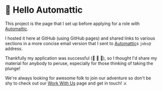 # :wave: Hello Automattic

This project is the page that I set up before applying for a role with [Automattic](https://automattic.com/).

I hosted it here at GitHub (using GitHub pages) and shared links to various sections in a more concise email version that I sent to [Automattic](https://automattic.com/)s `jobs@` address.

Thankfully my application was successful (:tada: :cake: :tada:), so I thought I'd share my material for anybody to peruse, especially for those thinking of taking the plunge!

We're always looking for awesome folk to join our adventure so don't be shy to check out our [Work With Us](https://automattic.com/work-with-us/) page and get in touch! :crossed_swords:
